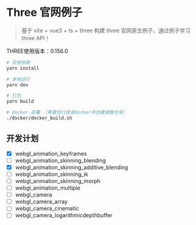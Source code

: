 # Three 官网例子

> 基于 vite + vue3 + ts + three 构建 three 官网原生例子，通过例子学习 three API！

THREE使用版本：0.156.0

```bash
# 安装依赖
yarn install

# 本地运行
yarn dev

# 打包
yarn build

# docker 部署 （需要自行登录docker并创建镜像仓库）
./docker/docker_build.sh
```

## 开发计划

- [X] webgl_animation_keyframes
- [ ] webgl_animation_skinning_blending
- [X] webgl_animation_skinning_additive_blending
- [ ] webgl_animation_skinning_ik
- [ ] webgl_animation_skinning_morph
- [ ] webgl_animation_multiple
- [ ] webgl_camera
- [ ] webgl_camera_array
- [ ] webgl_camera_cinematic
- [ ] webgl_camera_logarithmicdepthbuffer
